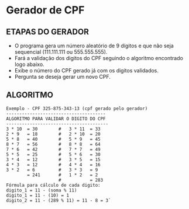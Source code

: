 # Gerador de CPF

## ETAPAS DO GERADOR
- O programa gera um número aleatório de 9 dígitos e que não seja sequencial (111.111.111 ou 555.555.555).
- Fará a validação dos digitos do CPF seguindo o algoritmo encontrado logo abaixo.
- Exibe o número do CPF gerado já com os digitos validados.
- Pergunta se deseja gerar um novo CPF. 

## ALGORITMO
```
Exemplo - CPF 325-875-343-13 (cpf gerado pelo gerador)
--------------------------------------
ALGORITMO PARA VALIDAR O DIGITO DO CPF
---------------------------------------
3 * 10  = 30        #   3 * 11  = 33
2 * 9   = 18        #   2 * 10  = 20
5 * 8   = 40        #   5 * 9   = 45
8 * 7   = 56        #   8 * 8   = 64
7 * 6   = 42        #   7 * 7   = 49
5 * 5   = 25        #   5 * 6   = 30
3 * 4   = 12        #   3 * 5   = 15
4 * 3   = 12        #   4 * 4   = 16
3 * 2   = 6         #   3 * 3   = 9
        = 241       #   1 * 2   = 2
                    #           = 283
Fórmula para cálculo de cada digito:
digito_1 = 11 - (soma % 11)
digito_1 = 11 - (10) = 1
digito_2 = 11 - (289 % 11) = 11 - 8 = 3`
````